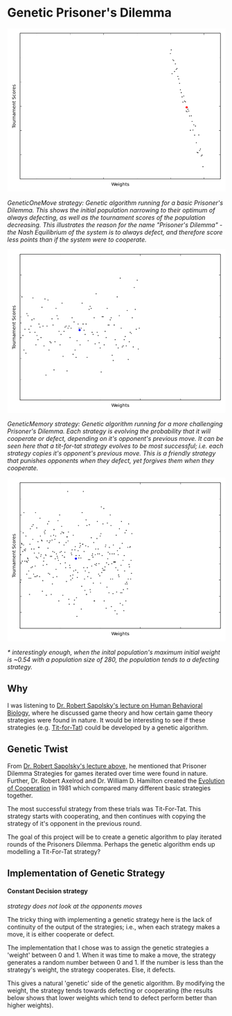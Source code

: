 # Genetic Prisoner's Dilemma

![Genetic Algorithm running for a basic prisoner's dilemma](gifs/small_long_always_defect.gif)

_GeneticOneMove strategy: Genetic algorithm running for a basic Prisoner's Dilemma. This shows the initial population narrowing to their optimum of always defecting, as well as the tournament scores of the population decreasing. This illustrates the reason for the name "Prisoner's Dilemma" - the Nash Equilibrium of the system is to always defect, and therefore score less points than if the system were to cooperate._

![Genetic Algorithm running on more difficult prisoner's dilema](gifs/small_evolution_ttt.gif)

_GeneticMemory strategy: Genetic algorithm running for a more challenging Prisoner's Dilemma. Each strategy is evolving the probability that it will cooperate or defect, depending on it's opponent's previous move. It can be seen here that a tit-for-tat strategy evolves to be most successful; i.e. each strategy copies it's opponent's previous move. This is a friendly strategy that punishes opponents when they defect, yet forgives them when they cooperate._

![GeneticMemory strategy](gifs/small_mem_to_defect.gif)

_* interestingly enough, when the inital population's maximum initial weight is ~0.54 with a population size of 280, the population tends to a defecting strategy._

## Why

I was listening to [Dr. Robert Sapolsky's lecture on Human Behavioral Biology,](https://www.youtube.com/watch?v=NNnIGh9g6fA) where he discussed game theory and how certain game theory strategies were found in nature. 
It would be interesting to see if these strategies (e.g. [Tit-for-Tat](https://en.wikipedia.org/wiki/Tit_for_tat)) could be developed by a genetic algorithm.

## Genetic Twist

From [Dr. Robert Sapolsky's lecture above,](https://www.youtube.com/watch?v=NNnIGh9g6fA) he mentioned that Prisoner Dilemma Strategies for games iterated over time were found in nature. Further, Dr. Robert Axelrod and Dr. William D. Hamilton created the [Evolution of Cooperation](http://www-personal.umich.edu/~axe/research/Axelrod%20and%20Hamilton%20EC%201981.pdf) in 1981 which compared many different basic strategies together.

The most successful strategy from these trials was Tit-For-Tat. This strategy starts with cooperating, and then continues with copying the strategy of it's opponent in the previous round.  

The goal of this project will be to create a genetic algorithm to play iterated rounds of the Prisoners Dilemma. Perhaps the genetic algorithm ends up modelling a Tit-For-Tat strategy?  

## Implementation of Genetic Strategy 

#### Constant Decision strategy

_strategy does not look at the opponents moves_

The tricky thing with implementing a genetic strategy here is the lack of continuity of the output of the strategies; i.e., when each strategy makes a move, it is either cooperate or defect.

The implementation that I chose was to assign the genetic strategies a 'weight' between 0 and 1. When it was time to make a move, the strategy generates a random number between 0 and 1. If the number is less than the strategy's weight, the strategy cooperates. Else, it defects.

This gives a natural 'genetic' side of the genetic algorithm. By modifying the weight, the strategy tends towards defecting or cooperating (the results below shows that lower weights which tend to defect perform better than higher weights).

